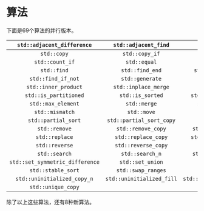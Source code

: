 # 算法

下面是69个算法的并行版本。

|   `std::adjacent_difference`    |   `std::adjacent_find`    |        `std::all_of`        |         `std::any_of`          |
| :-----------------------------: | :-----------------------: | :-------------------------: | :----------------------------: |
|           `std::copy`           |      `std::copy_if`       |        `std::copy_n`        |          `std::count`          |
|         `std::count_if`         |       `std::equal`        |         `std::fill`         |         `std::fill_n`          |
|           `std::find`           |      `std::find_end`      |    `std::find_first_of`     |         `std::find_if`         |
|       `std::find_if_not`        |      `std::generate`      |      `std::generate_n`      |        `std::includes`         |
|      `std::inner_product`       |   `std::inplace_merge`    |       `std::is_heap`        |      `std::is_heap_until`      |
|      `std::is_partitioned`      |     `std::is_sorted`      |   `std::is_sorted_until`    | `std::lexicographical_compare` |
|       `std::max_element`        |       `std::merge`        |     `std::min_element`      |     `std::minmax_element`      |
|         `std::mismatch`         |        `std::move`        |       `std::none_of`        |       `std::nth_element`       |
|       `std::partial_sort`       | `std::partial_sort_copy`  |      `std::partition`       |     `std::partition_copy`      |
|          `std::remove`          |    `std::remove_copy`     |    `std::remove_copy_if`    |        `std::remove_if`        |
|         `std::replace`          |    `std::replace_copy`    |   `std::replace_copy_if`    |       `std::replace_if`        |
|         `std::reverse`          |    `std::reverse_copy`    |        `std::rotate`        |       `std::rotate_copy`       |
|          `std::search`          |      `std::search_n`      |    `std::set_difference`    |    `std::set_intersection`     |
| `std::set_symmetric_difference` |     `std::set_union`      |         `std::sort`         |    `std::stable_partition`     |
|       `std::stable_sort`        |    `std::swap_ranges`     |      `std::transform`       |   `std::uninitialized_copy`    |
|   `std::uninitialized_copy_n`   | `std::uninitialized_fill` | `std::uninitialized_fill_n` |         `std::unique`          |
|       `std::unique_copy`        |                           |                             |                                |

除了以上这些算法，还有8种新算法。

